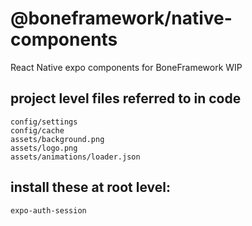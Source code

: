 # @boneframework/native-components
React Native expo components for BoneFramework WIP
## project level files referred to in code
```
config/settings
config/cache
assets/background.png
assets/logo.png
assets/animations/loader.json
```
## install these at root level:
```
expo-auth-session
```



